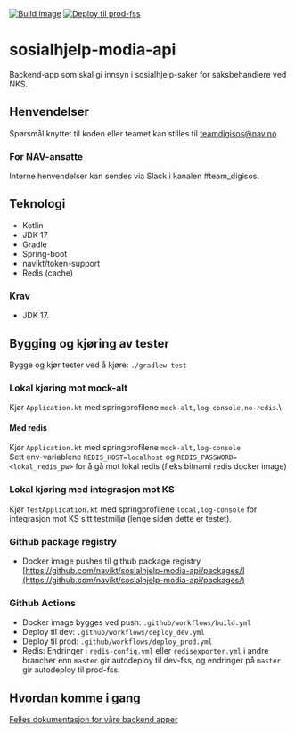 [![Build image](https://github.com/navikt/sosialhjelp-modia-api/actions/workflows/build.yml/badge.svg?branch=master)](https://github.com/navikt/sosialhjelp-modia-api/actions/workflows/build.yml)
[![Deploy til prod-fss](https://github.com/navikt/sosialhjelp-modia-api/actions/workflows/deploy_prod.yml/badge.svg)](https://github.com/navikt/sosialhjelp-modia-api/actions/workflows/deploy_prod.yml)

# sosialhjelp-modia-api
Backend-app som skal gi innsyn i sosialhjelp-saker for saksbehandlere ved NKS.

## Henvendelser
Spørsmål knyttet til koden eller teamet kan stilles til teamdigisos@nav.no.

### For NAV-ansatte
Interne henvendelser kan sendes via Slack i kanalen #team_digisos.

## Teknologi
* Kotlin
* JDK 17
* Gradle
* Spring-boot
* navikt/token-support
* Redis (cache)

### Krav
- JDK 17.

## Bygging og kjøring av tester
Bygge og kjør tester ved å kjøre: `./gradlew test`

### Lokal kjøring mot mock-alt
Kjør `Application.kt` med springprofilene `mock-alt,log-console,no-redis`.\

#### Med redis
Kjør `Application.kt` med springprofilene `mock-alt,log-console`\
Sett env-variablene `REDIS_HOST=localhost` og `REDIS_PASSWORD=<lokal_redis_pw>` for å gå mot lokal redis (f.eks bitnami redis docker image)

### Lokal kjøring med integrasjon mot KS
Kjør `TestApplication.kt` med springprofilene `local,log-console` for integrasjon mot KS sitt testmiljø (lenge siden dette er testet).

### Github package registry
- Docker image pushes til github package registry [https://github.com/navikt/sosialhjelp-modia-api/packages/](https://github.com/navikt/sosialhjelp-modia-api/packages/)

### Github Actions
- Docker image bygges ved push: `.github/workflows/build.yml`
- Deploy til dev: `.github/workflows/deploy_dev.yml`
- Deploy til prod: `.github/workflows/deploy_prod.yml`
- Redis: Endringer i `redis-config.yml` eller `redisexporter.yml` i andre brancher enn `master` gir autodeploy til dev-fss, og endringer på `master` gir autodeploy til prod-fss.

## Hvordan komme i gang
[Felles dokumentasjon for våre backend apper](https://teamdigisos.intern.nav.no/docs/utviklerdokumentasjon/kom%20igang%20med%20utvikling#backend-gradle)
